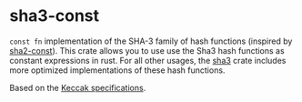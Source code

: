 # sha3-const

`const fn` implementation of the SHA-3 family of hash functions (inspired by [sha2-const](https://crates.io/crates/sha2-const)). This crate allows you to use use the Sha3 hash functions as constant expressions in rust. For all other usages, the [sha3](https://crates.io/crates/sha3) crate includes more optimized implementations of these hash functions.

Based on the [Keccak specifications](https://keccak.team/keccak_specs_summary.html).
